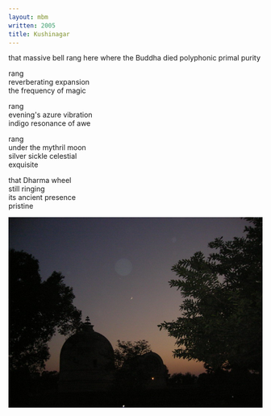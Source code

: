 ```yaml
---
layout: mbm
written: 2005
title: Kushinagar
---
```


<div class="poem">
that massive bell rang  
here where the Buddha died  
polyphonic primal purity  


rang  
reverberating expansion  
the frequency of magic


rang  
evening's azure vibration  
indigo resonance of awe


rang  
under the mythril moon  
silver sickle celestial  
exquisite


that Dharma wheel  
still ringing  
its ancient presence  
pristine
</div>

!["Kushinagar"](/assets/images/pilg1/kushinagar.jpg "Kushinagar")
